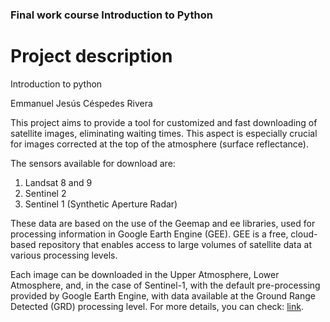 ### Final work course Introduction to Python 
# **Project description**

Introduction to python 

Emmanuel Jesús Céspedes Rivera

This project aims to provide a tool for customized and fast downloading of satellite images, eliminating waiting times. This aspect is especially crucial for images corrected at the top of the atmosphere (surface reflectance).

The sensors available for download are:

1. Landsat 8 and 9
2. Sentinel 2
3. Sentinel 1 (Synthetic Aperture Radar)

These data are based on the use of the Geemap and ee libraries, used for processing information in Google Earth Engine (GEE). GEE is a free, cloud-based repository that enables access to large volumes of satellite data at various processing levels.

Each image can be downloaded in the Upper Atmosphere, Lower Atmosphere, and, in the case of Sentinel-1, with the default pre-processing provided by Google Earth Engine, with data available at the Ground Range Detected (GRD) processing level. For more details, you can check: [link](https://developers.google.com/earth-engine/datasets/catalog/COPERNICUS_S1_GRD).